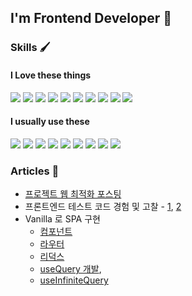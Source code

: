 ## I'm Frontend Developer 👋

<!-- <img
  src="https://render.gitanimals.org/farms/KIMSEUNGGYU"
  width="600"
  height="200"
/> -->

### Skills 🖌️

#### I Love these things

<span><img src="https://img.shields.io/badge/Nextjs-000?style=flat-square&logo=next.js&logoColor=fff"/></span>
<span><img src="https://img.shields.io/badge/React-61DAFB?style=flat-square&logo=react&logoColor=fff"/></span>
<span><img src="https://img.shields.io/badge/TypeScript-0055FF?style=flat-square&logo=typescript&logoColor=fff"/></span>
<span><img src="https://img.shields.io/badge/tailwindcss-06B6D4?style=flat-square&logo=tailwindcss&logoColor=fff"/></span>
<span><img src="https://img.shields.io/badge/Turborepo-000?style=flat-square&logo=turborepo&logoColor=white"/></span>
<span><img src="https://img.shields.io/badge/Vercel-000?style=flat-square&logo=vercel&logoColor=white"/></span>
<span><img src="https://img.shields.io/badge/Playwright-2EAD33?style=flat-square&logo=playwright&logoColor=white"/></span>
<span><img src="https://img.shields.io/badge/Perplexity AI-000000?style=flat-square&logo=perplexity&logoColor=white"/></span>
<span><img src="https://img.shields.io/badge/Cursor AI-6E41C0?style=flat-square&logo=cursor&logoColor=white"/></span>
<span><img src="https://img.shields.io/badge/Claude-000000?style=flat-square&logo=anthropic&logoColor=white"/></span>

#### I usually use these

<span><img src="https://img.shields.io/badge/JavaScript-F7DF1E?style=flat-square&logo=javascript&logoColor=black"/></span>
<span><img src="https://img.shields.io/badge/Zustand-FFCA28?style=flat-square&logo=react&logoColor=black"/></span>
<span><img src="https://img.shields.io/badge/React Query-FF4154?style=flat-square&logo=reactquery&logoColor=white"/></span>
<span><img src="https://img.shields.io/badge/Apollo GraphQL-311C87?style=flat-square&logo=apollographql&logoColor=white"/></span>
<span><img src="https://img.shields.io/badge/CSS in JS-F43F5E?style=flat-square&logo=css3&logoColor=white"/></span>
<span><img src="https://img.shields.io/badge/Jest-C21325?style=flat-square&logo=jest&logoColor=white"/></span>
<span><img src="https://img.shields.io/badge/React Testing Library-E33332?style=flat-square&logo=testinglibrary&logoColor=white"/></span>
<span><img src="https://img.shields.io/badge/Storybook-FF4785?style=flat-square&logo=storybook&logoColor=white"/></span>
<span><img src="https://img.shields.io/badge/MSW-000?style=flat-square&logo=mockserviceworker&logoColor=white"/></span>

<!-- <span><img src="https://img.shields.io/badge/MySQL-4479A1?style=flat-square&logo=mysql&logoColor=white"/></span> -->
<!-- <span><img src="https://img.shields.io/badge/GitHub Actions-2088FF?style=flat-square&logo=githubactions&logoColor=white"/></span>
<span><img src="https://img.shields.io/badge/AWS EC2-FF9900?style=flat-square&logo=amazonec2&logoColor=white"/></span>
<span><img src="https://img.shields.io/badge/AWS S3-569A31?style=flat-square&logo=amazons3&logoColor=white"/></span>
<span><img src="https://img.shields.io/badge/Nginx-009639?style=flat-square&logo=nginx&logoColor=white"/></span>
<span><img src="https://img.shields.io/badge/Docker-2496ED?style=flat-square&logo=docker&logoColor=white"/></span> -->

### Articles 📝

- [프로젝트 웹 최적화 포스팅](https://kimseunggyu.vercel.app/posts/%ED%94%84%EB%A1%9C%EC%A0%9D%ED%8A%B8-%EC%B5%9C%EC%A0%81%ED%99%94-%EC%8B%A4%EC%A0%84-%7C-%EB%B6%84%EC%84%9D-%EB%B0%8F-%EB%9D%BC%EC%9D%B4%ED%8A%B8%ED%95%98%EC%9A%B0%EC%8A%A4-%EA%B8%B0%EB%B0%98-%EB%A1%9C%EB%94%A9-%EC%84%B1%EB%8A%A5-%EA%B0%9C%EC%84%A0)
- 프론트엔드 테스트 코드 경험 및 고찰 - [1](https://kimseunggyu.vercel.app/posts/%ED%94%84%EB%A1%A0%ED%8A%B8%EC%97%94%EB%93%9C-%ED%85%8C%EC%8A%A4%ED%8A%B8-%EC%BD%94%EB%93%9C-%EA%B2%BD%ED%97%98-1), [2](https://kimseunggyu.vercel.app/posts/%ED%94%84%EB%A1%A0%ED%8A%B8%EC%97%94%EB%93%9C-%ED%85%8C%EC%8A%A4%ED%8A%B8-%EC%BD%94%EB%93%9C-%EA%B2%BD%ED%97%98-2)
- Vanilla 로 SPA 구현
  - [컴포넌트](https://kimseunggyu.vercel.app/posts/Vanilla-%EB%A1%9C-%EA%B5%AC%ED%98%84%ED%95%B4%EB%B3%B4%EB%8A%94-%EC%BB%B4%ED%8F%AC%EB%84%8C%ED%8A%B8)
  - [라우터](https://kimseunggyu.vercel.app/posts/Vanilla-%EB%A1%9C-%EA%B5%AC%ED%98%84%ED%95%B4%EB%B3%B4%EB%8A%94-%EB%9D%BC%EC%9A%B0%ED%84%B0)
  - [리덕스](<https://kimseunggyu.vercel.app/posts/Vanilla-%EB%A1%9C-%EA%B5%AC%ED%98%84%ED%95%B4%EB%B3%B4%EB%8A%94-%EC%83%81%ED%83%9C%EA%B4%80%EB%A6%AC(%EB%A6%AC%EB%8D%95%EC%8A%A4)>)
  - [useQuery 개발](https://kimseunggyu.vercel.app/posts/useQuery-%EA%B5%AC%ED%98%84%ED%95%98%EA%B8%B0-2%ED%83%84-%7C-%EC%BB%A4%EC%8A%A4%ED%85%80-useQuery-%EA%B5%AC%ED%98%84),
  - [useInfiniteQuery](https://kimseunggyu.vercel.app/posts/useQuery-%EA%B5%AC%ED%98%84%ED%95%98%EA%B8%B0-3%ED%83%84-%7C-%EC%BB%A4%EC%8A%A4%ED%85%80-useInfiniteQuery)

<!-- ![GitHub Streak](https://github-readme-streak-stats.herokuapp.com/?user=kimseunggyu) -->

<!-- ![Top Langs](https://github-readme-stats.vercel.app/api/top-langs/?username=kimseunggyu) -->
